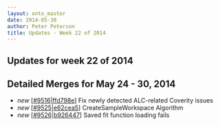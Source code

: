 ```yaml
---
layout: onto_master
date: 2014-05-30
author: Peter Peterson
title: Updates - Week 22 of 2014
---
```

Updates for week 22 of 2014
---------------------------

Detailed Merges for May 24 - 30, 2014
-------------------------------------
* *new* \[[#9516](http://trac.mantidproject.org/mantid/ticket/9516)\|[ffd798e](https://github.com/mantidproject/mantid/commit/ffd798e132caabca6a9792f8dfd0f2efbacd1798)\] Fix newly detected ALC-related Coverity issues
* *new* \[[#9525](http://trac.mantidproject.org/mantid/ticket/9525)\|[e62cea5](https://github.com/mantidproject/mantid/commit/e62cea5ccd3f2c7668c49d2c2061006b581523f4)\] CreateSampleWorkspace Algorithm
* *new* \[[#9526](http://trac.mantidproject.org/mantid/ticket/9526)\|[b926447](https://github.com/mantidproject/mantid/commit/b92644735294b9f711b5223980daff56558194e0)\] Saved fit function loading fails
